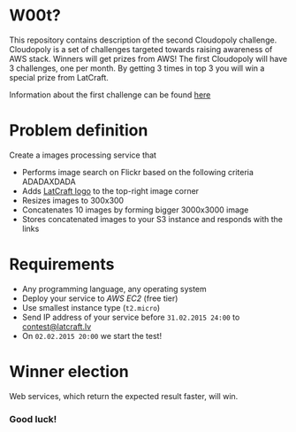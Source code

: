 W00t?
==================

This repository contains description of the second Cloudopoly challenge. Cloudopoly is a set of challenges targeted towards raising awareness of AWS stack. Winners will get prizes from AWS! The first Cloudopoly will have 3 challenges, one per month. By getting 3 times in top 3 you will win a special prize from LatCraft.

Information about the first challenge can be found [here](https://github.com/latcraft/cloudopoly-search)

Problem definition
==================
Create a images processing service that
- Performs image search on Flickr based on the following criteria ADADAXDADA
- Adds [LatCraft logo](https://github.com/latcraft/latcraft.github.io/blob/master/images/logo.png) to the top-right image corner
- Resizes images to 300x300
- Concatenates 10 images by forming bigger 3000x3000 image
- Stores concatenated images to your S3 instance and responds with the links

# Requirements

- Any programming language, any operating system
- Deploy your service to *AWS* *EC2* (free tier)
- Use smallest instance type (`t2.micro`)
- Send IP address of your service before `31.02.2015 24:00` to contest@latcraft.lv
- On `02.02.2015 20:00` we start the test! 
 
# Winner election

Web services, which return the expected result faster, will win.

### Good luck!
